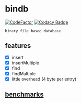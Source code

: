 # bindb

[![CodeFactor](https://www.codefactor.io/repository/github/nbdy/bindb/badge)](https://www.codefactor.io/repository/github/nbdy/bindb)
[![Codacy Badge](https://app.codacy.com/project/badge/Grade/4be95d472ad24b218192acbcbea36818)](https://www.codacy.com/gh/nbdy/bindb/dashboard?utm_source=github.com&amp;utm_medium=referral&amp;utm_content=nbdy/bindb&amp;utm_campaign=Badge_Grade)

`binary file based database`

## features

- [X] insert
- [X] insertMultiple
- [X] find
- [X] findMultiple
- [X] little overhead (4 byte per entry)

## [benchmarks](benchmarks.md)
